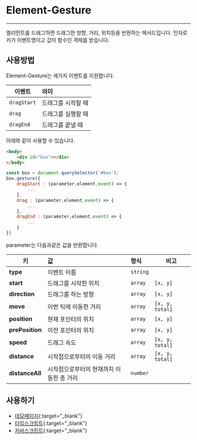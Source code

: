 # Element-Gesture
---
엘리먼트를 드래그하면 드래그한 방향, 거리, 위치등을 반환하는 메서드입니다. 인자로 키가 이벤트명이고 값이 함수인 객체를 받습니다.

## 사용방법
Element-Gesture는 세가지 이벤트를 지원합니다.

| 이벤트     | 의미            |
| ---------|:--------------  |
| `dragStart`| 드래그를 시작할 때 |
| `drag`     | 드래그를 실행할 때 |
| `dragEnd`  | 드래그를 끝낼 때   |

아래와 같이 사용할 수 있습니다.


```HTML
<body>
    <div id="box"></div>
</body>
```
```js
const box = document.querySelector('#box');
box.gesture({
    dragStart : (parameter,element,event) => {
        ...
    },
    drag : (parameter,element,event) => {
        ...
    },
    dragEnd : (parameter,element,event) => {
        ...
    }
})
```
parameter는 다음과같은 값을 반환합니다.

| 키 | 값 | 형식 |비고|
|---|:---|:----|---|
|**type**|이벤트 이름|`string`||
|**start**|드래그를 시작한 위치|`array`| `[x, y]` |
|**direction**|드래그를 하는 방향|`array`| `[x, y]` |
|**move**|이번 틱에 이동한 거리|`array`| `[x, y, total]` |
|**position**|현재 포인터의 위치|`array`| `[x, y]` |
|**prePosition**|이전 포인터의 위치|`array`| `[x, y]` |
|**speed**|드래그 속도|`array`| `[x, y, total]` |
|**distance**|시작점으로부터의 이동 거리|`array`| `[x, y, total]` |
|**distanceAll**|시작점으로부터의 현재까지 이동한 총 거리|`number`||


## 사용하기
- [데모페이지](https://bbggkkk.github.io/Element-Gesture/){:target="_blank"}
- [타입스크립트](https://github.com/bbggkkk/Element-Gesture/blob/master/src/elementGesture.ts){:target="_blank"}
- [자바스크립트](https://github.com/bbggkkk/Element-Gesture/blob/master/dist/elementGesture.js){:target="_blank"}